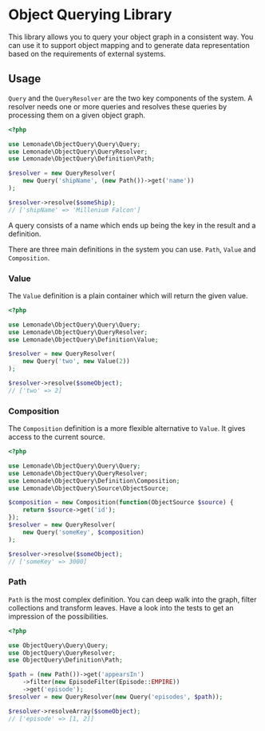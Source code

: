 Object Querying Library
=======================

This library allows you to query your object graph in a consistent way. You can use it to support object mapping and to
generate data representation based on the requirements of external systems.

## Usage

`Query` and the `QueryResolver` are the two key components of the system. A resolver needs one or more queries and
resolves these queries by processing them on a given object graph.

```php
<?php

use Lemonade\ObjectQuery\Query\Query;
use Lemonade\ObjectQuery\QueryResolver;
use Lemonade\ObjectQuery\Definition\Path;

$resolver = new QueryResolver(
    new Query('shipName', (new Path())->get('name'))
);

$resolver->resolve($someShip);
// ['shipName' => 'Millenium Falcon']
```

A query consists of a name which ends up being the key in the result and a definition.

There are three main definitions in the system you can use. `Path`, `Value` and `Composition`.

### Value

The `Value` definition is a plain container which will return the given value.

```php
<?php

use Lemonade\ObjectQuery\Query\Query;
use Lemonade\ObjectQuery\QueryResolver;
use Lemonade\ObjectQuery\Definition\Value;

$resolver = new QueryResolver(
    new Query('two', new Value(2))
);

$resolver->resolve($someObject);
// ['two' => 2]
```

### Composition

The `Composition` definition is a more flexible alternative to `Value`. It gives access to the current source.

```php
<?php

use Lemonade\ObjectQuery\Query\Query;
use Lemonade\ObjectQuery\QueryResolver;
use Lemonade\ObjectQuery\Definition\Composition;
use Lemonade\ObjectQuery\Source\ObjectSource;

$composition = new Composition(function(ObjectSource $source) {
    return $source->get('id');
});
$resolver = new QueryResolver(
    new Query('someKey', $composition)
);

$resolver->resolve($someObject);
// ['someKey' => 3000]
```

### Path

`Path` is the most complex definition. You can deep walk into the graph, filter collections and transform leaves. Have a
look into the tests to get an impression of the possibilities.

```php
<?php

use ObjectQuery\Query\Query;
use ObjectQuery\QueryResolver;
use ObjectQuery\Definition\Path;

$path = (new Path())->get('appearsIn')
    ->filter(new EpisodeFilter(Episode::EMPIRE))
    ->get('episode');
$resolver = new QueryResolver(new Query('episodes', $path));

$resolver->resolveArray($someObject);
// ['episode' => [1, 2]]
```
